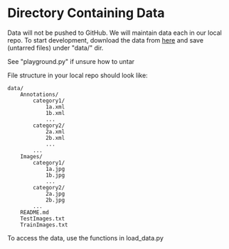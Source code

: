 # Directory Containing Data

Data will not be pushed to GitHub. We will maintain data each in our local repo. To start development, download the data from [here](http://web.mit.edu/torralba/www/indoor.html?fbclid=IwAR0_7QdqHvB-YT3R-ylltLE3F3Ob_tgQzPRpxi1xKNV7sYQx6cfsIuzSkXU) and save (untarred files) under "data/" dir.

See "playground.py" if unsure how to untar

File structure in your local repo should look like:

    data/
        Annotations/
            category1/
                1a.xml
                1b.xml
                ...
            category2/
                2a.xml
                2b.xml
                ...
            ...
        Images/
            category1/
                1a.jpg
                1b.jpg
                ...
            category2/
                2a.jpg
                2b.jpg
            ...
        README.md
        TestImages.txt
        TrainImages.txt


To access the data, use the functions in load_data.py